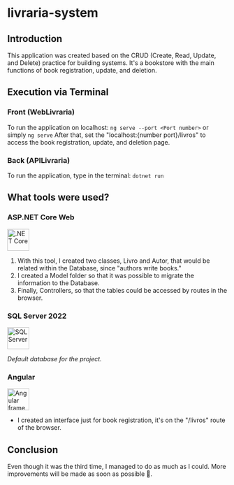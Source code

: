 # livraria-system

## Introduction
This application was created based on the CRUD (Create, Read, Update, and Delete) practice for building systems. It's a bookstore with the main functions of book registration, update, and deletion.

## Execution via Terminal

### Front (WebLivraria)
To run the application on localhost: `ng serve --port <Port number>` or simply `ng serve`
After that, set the "localhost:{number port}/livros" to access the book registration, update, and deletion page.

### Back (APILivraria)
To run the application, type in the terminal: `dotnet run`

## What tools were used?

### ASP.NET Core Web
<img src="https://tr.metacomplex.com/wp-content/uploads/2021/06/NET_Core_Logo.svg_.png/" alt=".NET Core" width="50" height="50">

1. With this tool, I created two classes, Livro and Autor, that would be related within the Database, since "authors write books."
2. I created a Model folder so that it was possible to migrate the information to the Database.
3. Finally, Controllers, so that the tables could be accessed by routes in the browser.

### SQL Server 2022
<img src="https://cdn-icons-png.flaticon.com/512/5968/5968306.png" alt="SQL Server" width="50" height="50">

*Default database for the project.*

### Angular

<img src="https://cdn2.iconfinder.com/data/icons/designer-skills/128/angular-512.png" alt="Angular framework" width="50" height="50">

- I created an interface just for book registration, it's on the "/livros" route of the browser.

## Conclusion

Even though it was the third time, I managed to do as much as I could. More improvements will be made as soon as possible 🙆.

